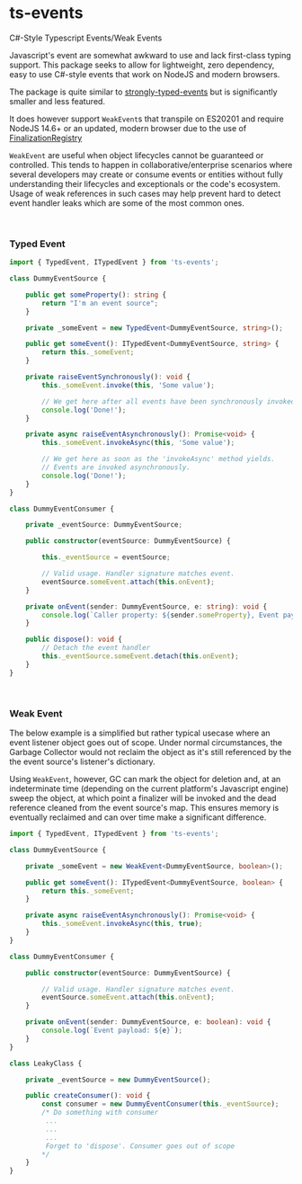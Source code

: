 # ts-events

C#-Style Typescript Events/Weak Events


Javascript's event are somewhat awkward to use and lack first-class typing support.
This package seeks to allow for lightweight, zero dependency, easy to use C#-style events that work on NodeJS and modern browsers.

The package is quite similar to [strongly-typed-events](https://github.com/KeesCBakker/Strongly-Typed-Events-for-TypeScript) but is significantly
smaller and less featured.

It does however support `WeakEvent`s that transpile on ES20201 and require NodeJS 14.6+ or an updated, modern browser due to
the use of [FinalizationRegistry](https://developer.mozilla.org/en-US/docs/Web/JavaScript/Reference/Global_Objects/FinalizationRegistry)

`WeakEvent` are useful when object lifecycles cannot be guaranteed or controlled. This tends to happen in collaborative/enterprise scenarios where several developers may create or consume events or entities without fully understanding their lifecycles and exceptionals or the code's ecosystem.
Usage of weak references in such cases may help prevent hard to detect event handler leaks which are some of the most common ones.

<br />

### Typed Event

```typescript
import { TypedEvent, ITypedEvent } from 'ts-events';

class DummyEventSource {

	public get someProperty(): string {
		return "I'm an event source";
	}

	private _someEvent = new TypedEvent<DummyEventSource, string>();

	public get someEvent(): ITypedEvent<DummyEventSource, string> {
		return this._someEvent;
	}

	private raiseEventSynchronously(): void {
		this._someEvent.invoke(this, 'Some value');

		// We get here after all events have been synchronously invoked
		console.log('Done!');
	}

	private async raiseEventAsynchronously(): Promise<void> {
		this._someEvent.invokeAsync(this, 'Some value');

		// We get here as soon as the 'invokeAsync' method yields.
		// Events are invoked asynchronously.
		console.log('Done!');
	}
}

class DummyEventConsumer {

	private _eventSource: DummyEventSource;

	public constructor(eventSource: DummyEventSource) {

		this._eventSource = eventSource;

		// Valid usage. Handler signature matches event.
		eventSource.someEvent.attach(this.onEvent);
	}

	private onEvent(sender: DummyEventSource, e: string): void {
		console.log(`Caller property: ${sender.someProperty}, Event payload: ${e}`);
	}

	public dispose(): void {
		// Detach the event handler
		this._eventSource.someEvent.detach(this.onEvent);
	}
}


```
<br />

### Weak Event

The below example is a simplified but rather typical usecase where an event listener object goes
out of scope. Under normal circumstances, the Garbage Collector would not reclaim the object as it's still
referenced by the the event source's listener's dictionary.

Using `WeakEvent`, however, GC can mark the object for deletion and, at an indeterminate time (depending on the current platform's Javascript engine)
sweep the object, at which point a finalizer will be invoked and the dead reference cleaned from the event source's map.
This ensures memory is eventually reclaimed and can over time make a significant difference.

```typescript
import { TypedEvent, ITypedEvent } from 'ts-events';

class DummyEventSource {

	private _someEvent = new WeakEvent<DummyEventSource, boolean>();

	public get someEvent(): ITypedEvent<DummyEventSource, boolean> {
		return this._someEvent;
	}

	private async raiseEventAsynchronously(): Promise<void> {
		this._someEvent.invokeAsync(this, true);
	}
}

class DummyEventConsumer {

	public constructor(eventSource: DummyEventSource) {

		// Valid usage. Handler signature matches event.
		eventSource.someEvent.attach(this.onEvent);
	}

	private onEvent(sender: DummyEventSource, e: boolean): void {
		console.log(`Event payload: ${e}`);
	}
}

class LeakyClass {

	private _eventSource = new DummyEventSource();

	public createConsumer(): void {
		const consumer = new DummyEventConsumer(this._eventSource);
		/* Do something with consumer
		 ...
		 ...
		 ...
		 Forget to 'dispose'. Consumer goes out of scope
		*/
	}
}

```
